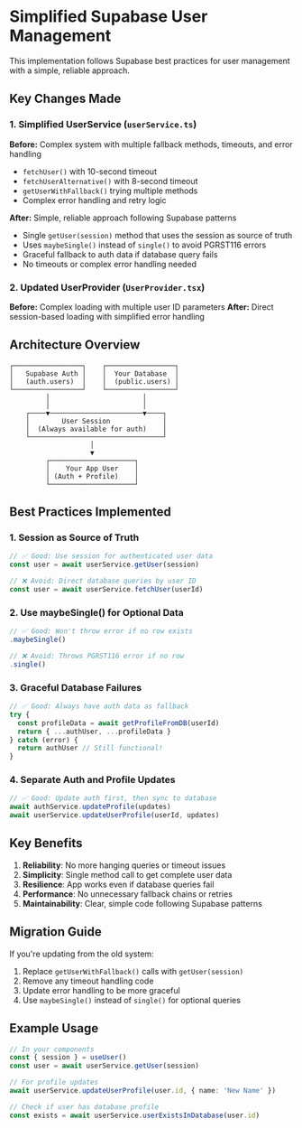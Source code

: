 # Simplified Supabase User Management

This implementation follows Supabase best practices for user management with a simple, reliable approach.

## Key Changes Made

### 1. Simplified UserService (`userService.ts`)

**Before:** Complex system with multiple fallback methods, timeouts, and error handling
- `fetchUser()` with 10-second timeout
- `fetchUserAlternative()` with 8-second timeout  
- `getUserWithFallback()` trying multiple methods
- Complex error handling and retry logic

**After:** Simple, reliable approach following Supabase patterns
- Single `getUser(session)` method that uses the session as source of truth
- Uses `maybeSingle()` instead of `single()` to avoid PGRST116 errors
- Graceful fallback to auth data if database query fails
- No timeouts or complex error handling needed

### 2. Updated UserProvider (`UserProvider.tsx`)

**Before:** Complex loading with multiple user ID parameters
**After:** Direct session-based loading with simplified error handling

## Architecture Overview

```
┌─────────────────┐    ┌─────────────────┐
│   Supabase Auth │    │  Your Database  │
│   (auth.users)  │    │  (public.users) │
└─────────────────┘    └─────────────────┘
         │                       │
         │                       │
    ┌────▼───────────────────────▼────┐
    │        User Session             │
    │  (Always available for auth)    │
    └─────────────────────────────────┘
                    │
                    ▼
         ┌─────────────────────┐
         │    Your App User    │
         │ (Auth + Profile)    │
         └─────────────────────┘
```

## Best Practices Implemented

### 1. **Session as Source of Truth**
```typescript
// ✅ Good: Use session for authenticated user data
const user = await userService.getUser(session)

// ❌ Avoid: Direct database queries by user ID
const user = await userService.fetchUser(userId)
```

### 2. **Use maybeSingle() for Optional Data**
```typescript
// ✅ Good: Won't throw error if no row exists
.maybeSingle()

// ❌ Avoid: Throws PGRST116 error if no row
.single()
```

### 3. **Graceful Database Failures**
```typescript
// ✅ Good: Always have auth data as fallback
try {
  const profileData = await getProfileFromDB(userId)
  return { ...authUser, ...profileData }
} catch (error) {
  return authUser // Still functional!
}
```

### 4. **Separate Auth and Profile Updates**
```typescript
// ✅ Good: Update auth first, then sync to database
await authService.updateProfile(updates)
await userService.updateUserProfile(userId, updates)
```

## Key Benefits

1. **Reliability**: No more hanging queries or timeout issues
2. **Simplicity**: Single method call to get complete user data
3. **Resilience**: App works even if database queries fail
4. **Performance**: No unnecessary fallback chains or retries
5. **Maintainability**: Clear, simple code following Supabase patterns

## Migration Guide

If you're updating from the old system:

1. Replace `getUserWithFallback()` calls with `getUser(session)`
2. Remove any timeout handling code
3. Update error handling to be more graceful
4. Use `maybeSingle()` instead of `single()` for optional queries

## Example Usage

```typescript
// In your components
const { session } = useUser()
const user = await userService.getUser(session)

// For profile updates
await userService.updateUserProfile(user.id, { name: 'New Name' })

// Check if user has database profile
const exists = await userService.userExistsInDatabase(user.id)
``` 